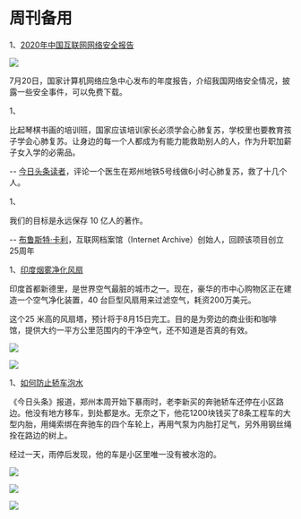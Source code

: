 # 周刊备用

1、[2020年中国互联网网络安全报告](https://www.cert.org.cn/publish/main/46/2021/20210721130944504525772/20210721130944504525772_.html)

![](https://cdn.beekka.com/blogimg/asset/202107/bg2021072209.jpg)

7月20日，国家计算机网络应急中心发布的年度报告，介绍我国网络安全情况，披露一些安全事件，可以免费下载。

1、

比起琴棋书画的培训班，国家应该培训家长必须学会心肺复苏，学校里也要教育孩子学会心肺复苏。让身边的每一个人都成为有能力能救助别人的人，作为升职加薪子女入学的必需品。

-- [今日头条读者](https://www.toutiao.com/i6987379742118773281/)，评论一个医生在郑州地铁5号线做6小时心肺复苏，救了十几个人。

1、

我们的目标是永远保存 10 亿人的著作。

-- [布鲁斯特·卡利](https://blog.archive.org/2021/07/21/reflections-as-the-internet-archive-turns-25/)，互联网档案馆（Internet Archive）创始人，回顾该项目创立25周年

1、[印度烟雾净化风扇](https://techxplore.com/news/2021-07-smog-tower-delhi-experts-sceptical.html)

印度首都新德里，是世界空气最脏的城市之一。现在，豪华的市中心购物区正在建造一个空气净化装置，40 台巨型风扇用来过滤空气，耗资200万美元。

这个25 米高的风扇塔，预计将于8月15日完工。目的是为旁边的商业街和咖啡馆，提供大约一平方公里范围内的干净空气，还不知道是否真的有效。

![](https://cdn.beekka.com/blogimg/asset/202107/bg2021072210.jpg)

![](https://cdn.beekka.com/blogimg/asset/202107/bg2021072211.jpg)

1、[如何防止轿车泡水](https://www.toutiao.com/w/a1705883790483471/)

《今日头条》报道，郑州本周开始下暴雨时，老李新买的奔驰轿车还停在小区路边。他没有地方移车，到处都是水。无奈之下，他花1200块钱买了8条工程车的大型内胎，用绳索绑在奔驰车的四个车轮上，再用气泵为内胎打足气，另外用钢丝绳拴在路边的树上。

经过一天，雨停后发现，他的车是小区里唯一没有被水泡的。

![](https://cdn.beekka.com/blogimg/asset/202107/bg2021072212.jpg)

![](https://cdn.beekka.com/blogimg/asset/202107/bg2021072213.jpg)

![](https://cdn.beekka.com/blogimg/asset/202107/bg2021072214.jpg)









